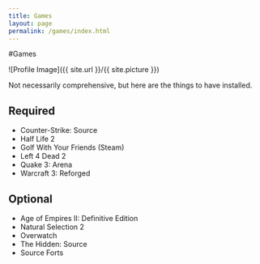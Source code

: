 ```yaml
---
title: Games
layout: page
permalink: /games/index.html
---
```

#Games

<style>
img { width: 50%; margin: 0 auto; display: block; }
</style>

![Profile Image]({{ site.url }}/{{ site.picture }})

<p>Not necessarily comprehensive, but here are the things to have installed.</p>

<h2>Required</h2>

<ul class="skill-list">
	<li>Counter-Strike: Source</li>
	<li>Half Life 2</li>
	<li>Golf With Your Friends (Steam)</li>
	<li>Left 4 Dead 2</li>
	<li>Quake 3: Arena</li>
	<li>Warcraft 3: Reforged</li>
</ul>

<h2>Optional</h2>

<ul class="skill-list">
	<li>Age of Empires II: Definitive Edition</li>
	<li>Natural Selection 2</li>
	<li>Overwatch</li>
	<li>The Hidden: Source</li>
	<li>Source Forts</li>
</ul>

